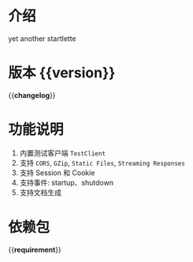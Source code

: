 # 介绍
yet another startlette

# 版本 {{__version__}}
{{__changelog__}}

# 功能说明
1. 内置测试客户端 `TestClient`
2. 支持 `CORS`, `GZip`, `Static Files`, `Streaming Responses`
3. 支持 Session 和 Cookie
4. 支持事件: startup、shutdown
5. 支持文档生成

# 依赖包
{{__requirement__}}